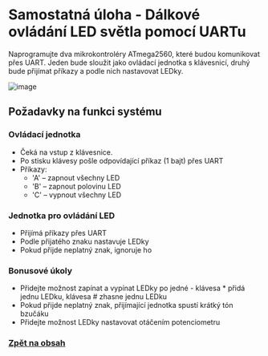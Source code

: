 # Samostatná úloha - Dálkové ovládání LED světla pomocí UARTu

Naprogramujte dva mikrokontroléry ATmega2560, které budou komunikovat přes UART. Jeden bude sloužit jako ovládací jednotka s klávesnicí, druhý bude přijímat příkazy a podle nich nastavovat LEDky.

![image](https://github.com/user-attachments/assets/e95ffe7d-c199-461f-86b0-b83ea28b15b6)

## Požadavky na funkci systému

### Ovládací jednotka

- Čeká na vstup z klávesnice.
- Po stisku klávesy pošle odpovídající příkaz (1 bajt) přes UART
- Příkazy:
    - 'A' – zapnout všechny LED
    - 'B' – zapnout polovinu LED
    - 'C' – vypnout všechny LED


### Jednotka pro ovládání LED
- Přijímá příkazy přes UART
- Podle přijatého znaku nastavuje LEDky
- Pokud přijde neplatný znak, ignoruje ho

### Bonusové úkoly
- Přidejte možnost zapínat a vypínat LEDky po jedné - klávesa * přidá jednu LEDku, klávesa # zhasne jednu LEDku
- Pokud přijde neplatný znak, přijímající jednotka spustí krátký tón bzučáku
- Přidejte možnost LEDky nastavovat otáčením potenciometru 

### [Zpět na obsah](README.md)

